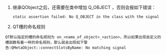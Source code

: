 1. 继承QObject之后，还需要在类中增加 Q_OBJECT ，否则会报如下错误：

   ```
   static assertion failed: No Q_OBJECT in the class with the signal
   ```

2.  QT槽的命名规则

   ```
   QT默认指定的槽的命名规则为 on_<name_of_object>_<action>，所以如果出现自定义的槽函数有着一样的命名规则，那么就会出现如下警告:QMetaObject::connectSlotsByName: No matching signal
   ```

   